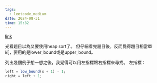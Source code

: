```yaml
---
tags:
  - leetcode_medium
date: 2024-08-31
time: 15:32
---
```

[link](https://leetcode.com/problems/find-k-closest-elements/description/)

光看題目以為又要使用heap sort了。
但仔細看完題目後，反而覺得題目相當單純，要用的是lower_bound或是upper_bound。


列出幾個例子想一想之後，我覺得可以用左指標跟右指標來尋找。
左指標：
```ts
left = low_bound(x + 1) - 1;
right = left + 1;
```